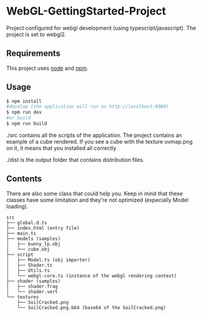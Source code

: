 # WebGL-GettingStarted-Project

Project configured for webgl development (using typescript/javascript).
The project is set to webgl2.

## Requirements

This project uses [node](http://nodejs.org) and [npm](https://npmjs.com).

## Usage

```sh
$ npm install
#develop (the application will run on http://localhost:8080)
$ npm run dev
#or build
$ npm run build
```

./src contains all the scripts of the application. The project contains an example of a cube rendered.
If you see a cube with the texture uvmap.png on it, it means that you installed all correctly

./dist is the output folder that contains distribution files.

## Contents

There are also some class that could help you.
Keep in mind that these classes have some limitation and they're not optimized (expecially Model loading).

```
src
├── global.d.ts
├── index.html (entry file)
├── main.ts
├── models (samples)
│   ├── bunny_lp.obj
│   └── cube.obj
├── script
│   ├── Model.ts (obj importer)
│   ├── Shader.ts
│   ├── Utils.ts
│   └── webgl-core.ts (instance of the webgl rendering context)
├── shader (samples)
│   ├── shader.frag
│   └── shader.vert
└── textures
    ├── SoilCracked.png
    └── SoilCracked.png.b64 (base64 of the SoilCracked.png)
```
